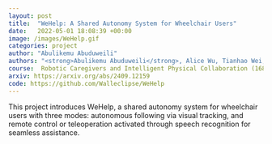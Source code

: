 ```yaml
---
layout: post
title:  "WeHelp: A Shared Autonomy System for Wheelchair Users"
date:   2022-05-01 18:08:39 +00:00
image: /images/WeHelp.gif
categories: project
author: "Abulikemu Abuduweili"
authors: "<strong>Abulikemu Abuduweili</strong>, Alice Wu, Tianhao Wei, Weiye Zhao"
course:  Robotic Caregivers and Intelligent Physical Collaboration (16887)
arxiv: https://arxiv.org/abs/2409.12159 
code: https://github.com/Walleclipse/WeHelp
---
```



This project introduces WeHelp, a shared autonomy system for wheelchair users with three modes: autonomous following via visual tracking, and remote control or teleoperation activated through speech recognition for seamless assistance.